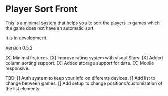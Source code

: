 # Player Sort Front

This is a minimal system that helps you to sort the players in games which the game does not have an automatic sort.

It is in development.

Version 0.5.2

[X] Minimal features.
[X] improve rating system with visual Stars.
[X] Added column sorting support.
[X] Added storage support for data.
[X] Mobile responsive.

TBD:
[] Auth system to keep your info on diferents devices.
[] Add list to change between games.
[] Add setup to change positions/customization of the list elements.
